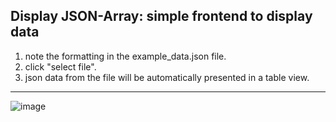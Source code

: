 ## Display JSON-Array: simple frontend to display data

1. note the formatting in the example_data.json file.
2. click "select file".
3. json data from the file will be automatically presented in a table view.

---

![image](https://user-images.githubusercontent.com/127124823/236772503-927f7f96-0fd4-4a07-98b6-9bd9fc28b356.png)

